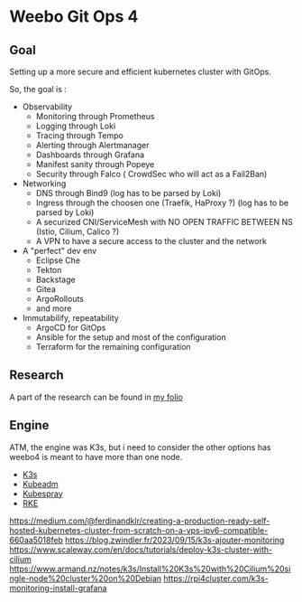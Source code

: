 # Weebo Git Ops 4

## Goal

Setting up a more secure and efficient kubernetes cluster with GitOps.

So, the goal is :

- Observability
  - Monitoring through Prometheus
  - Logging through Loki
  - Tracing through Tempo
  - Alerting through Alertmanager
  - Dashboards through Grafana
  - Manifest sanity through Popeye
  - Security through Falco ( CrowdSec who will act as a Fail2Ban)
- Networking
  - DNS through Bind9 (log has to be parsed by Loki)
  - Ingress through the choosen one (Traefik, HaProxy ?) (log has to be parsed by Loki)
  - A securized CNI/ServiceMesh with NO OPEN TRAFFIC BETWEEN NS (Istio, Cilium, Calico ?)
  - A VPN to have a secure access to the cluster and the network
- A "perfect" dev env
  - Eclipse Che
  - Tekton
  - Backstage
  - Gitea
  - ArgoRollouts
  - and more
- Immutabilify, repeatability
  - ArgoCD for GitOps
  - Ansible for the setup and most of the configuration
  - Terraform for the remaining configuration

## Research

A part of the research can be found in [my folio](https://beta.maxleriche.net/doc/Project/kube-weebo/ressource)

## Engine

ATM, the engine was K3s, but i need to consider the other options has weebo4 is meant to have more than one node.

- [K3s](https://k3s.io/)
- [Kubeadm](https://kubernetes.io/docs/setup/production-environment/tools/kubeadm/)
- [Kubespray](https://kubespray.io/)
- [RKE](https://rancher.com/docs/rke/latest/en/)

<https://medium.com/@ferdinandklr/creating-a-production-ready-self-hosted-kubernetes-cluster-from-scratch-on-a-vps-ipv6-compatible-660aa5018feb>
<https://blog.zwindler.fr/2023/09/15/k3s-ajouter-monitoring>
<https://www.scaleway.com/en/docs/tutorials/deploy-k3s-cluster-with-cilium>
<https://www.armand.nz/notes/k3s/Install%20K3s%20with%20Cilium%20single-node%20cluster%20on%20Debian>
<https://rpi4cluster.com/k3s-monitoring-install-grafana>
